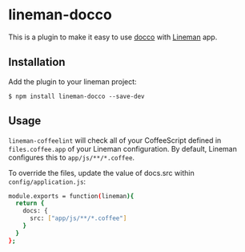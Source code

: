 # lineman-docco

This is a plugin to make it easy to use [docco](http://jashkenas.github.io/docco/) with
[Lineman](http://linemanjs.com) app.

## Installation

Add the plugin to your lineman project:

```
$ npm install lineman-docco --save-dev
```

## Usage

`lineman-coffeelint` will check all of your CoffeeScript defined in `files.coffee.app` of your Lineman configuration. By default, Lineman configures this to `app/js/**/*.coffee`.

To override the files, update the value of docs.src within `config/application.js`:
```bash
module.exports = function(lineman){
  return {
    docs: {
      src: ["app/js/**/*.coffee"]
    }
  }
};
```